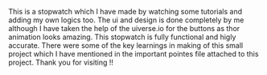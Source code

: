 This is a stopwatch which I have made by watching some tutorials and adding my own logics too.
The ui and design is done completely by me although I have taken the help of the uiverse.io for the buttons as thor animation looks amazing.
This stopwatch is fully functional and higly accurate.
There were some of the key learnings in making of this small project which I have mentioned in the important pointes file attached to this project.
Thank you for visiting !!
